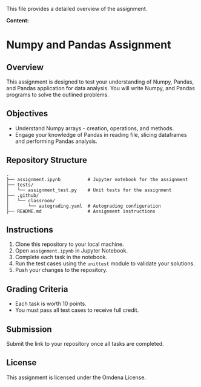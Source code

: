 ﻿This file provides a detailed overview of the assignment.

**Content:**

# Numpy and Pandas Assignment

## Overview
This assignment is designed to test your understanding of Numpy, Pandas, and Pandas application for data analysis. You will write Numpy, and Pandas programs to solve the outlined problems.

## Objectives
- Understand Numpy arrays - creation, operations, and methods. 
- Engage your knowledge of Pandas in reading file, slicing dataframes and performing Pandas analysis.

## Repository Structure
```
.
├── assignment.ipynb          # Jupyter notebook for the assignment
├── tests/
│   └── assignment_test.py    # Unit tests for the assignment
├── .github/
│   └── classroom/
│       └── autograding.yaml  # Autograding configuration
├── README.md                 # Assignment instructions
```

## Instructions
1. Clone this repository to your local machine.
2. Open `assignment.ipynb` in Jupyter Notebook.
3. Complete each task in the notebook.
4. Run the test cases using the `unittest` module to validate your solutions.
5. Push your changes to the repository.

## Grading Criteria
- Each task is worth 10 points.
- You must pass all test cases to receive full credit.

## Submission
Submit the link to your repository once all tasks are completed.

## License
This assignment is licensed under the Omdena License.